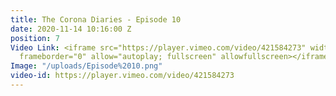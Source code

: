 ```yaml
---
title: The Corona Diaries - Episode 10
date: 2020-11-14 10:16:00 Z
position: 7
Video Link: <iframe src="https://player.vimeo.com/video/421584273" width="640" height="360"
  frameborder="0" allow="autoplay; fullscreen" allowfullscreen></iframe>
Image: "/uploads/Episode%2010.png"
video-id: https://player.vimeo.com/video/421584273
---
```


